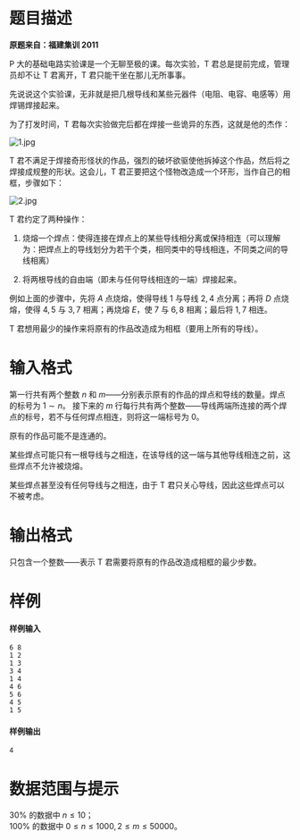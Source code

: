 
# 题目描述

**原题来自：福建集训 2011**

 P 大的基础电路实验课是一个无聊至极的课。每次实验，T 君总是提前完成，管理员却不让 T 君离开，T 君只能干坐在那儿无所事事。

先说说这个实验课，无非就是把几根导线和某些元器件（电阻、电容、电感等）用焊锡焊接起来。

为了打发时间，T 君每次实验做完后都在焊接一些诡异的东西，这就是他的杰作：

![1.jpg](/source/loj/10111/img/aHR0cHM6Ly9pLmxvbGkubmV0LzIwMTgvMDcvMjYvNWI1OTUwZDg4OTczZi5qcGc=.jpg)

T 君不满足于焊接奇形怪状的作品，强烈的破坏欲驱使他拆掉这个作品，然后将之焊接成规整的形状。这会儿，T 君正要把这个怪物改造成一个环形，当作自己的相框，步骤如下：

![2.jpg](https://i.loli.net/2018/07/26/5b5950d8999e6.jpg)

T 君约定了两种操作：

1. 烧熔一个焊点：使得连接在焊点上的某些导线相分离或保持相连（可以理解为：把焊点上的导线划分为若干个类，相同类中的导线相连，不同类之间的导线相离）

2. 将两根导线的自由端（即未与任何导线相连的一端）焊接起来。

例如上面的步骤中，先将 $A$ 点烧熔，使得导线 $1$ 与导线 $2,4$ 点分离；再将 $D$ 点烧熔，使得 $4,5$ 与 $3,7$ 相离；再烧熔 $E$，使 $7$ 与 $6,8$ 相离；最后将 $1,7$ 相连。

T 君想用最少的操作来将原有的作品改造成为相框（要用上所有的导线）。

# 输入格式

第一行共有两个整数 $n$ 和 $m$——分别表示原有的作品的焊点和导线的数量。焊点的标号为 $1 \sim n$。 接下来的 $m$ 行每行共有两个整数——导线两端所连接的两个焊点的标号，若不与任何焊点相连，则将这一端标号为 $0$。

原有的作品可能不是连通的。

某些焊点可能只有一根导线与之相连，在该导线的这一端与其他导线相连之前，这些焊点不允许被烧熔。

某些焊点甚至没有任何导线与之相连，由于 T 君只关心导线，因此这些焊点可以不被考虑。

# 输出格式

只包含一个整数——表示 T 君需要将原有的作品改造成相框的最少步数。

# 样例

#### 样例输入
```plain
6 8
1 2
1 3
3 4
1 4
4 6
5 6
4 5
1 5
```

#### 样例输出
```plain
4
```



# 数据范围与提示

$30\%$ 的数据中 $n \le 10$；  
$100\%$ 的数据中 $0 \le n \le 1000,2 \le m \le 50000$。






